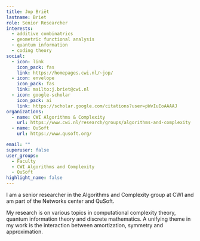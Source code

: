 ```yaml
---
title: Jop Briët
lastname: Briet
role: Senior Researcher
interests:
  - additive combinatrics
  - geometric functional analysis
  - quantum information
  - coding theory
social:
  - icon: link
    icon_pack: fas
    link: https://homepages.cwi.nl/~jop/
  - icon: envelope
    icon_pack: fas
    link: mailto:j.briet@cwi.nl
  - icon: google-scholar
    icon_pack: ai
    link: https://scholar.google.com/citations?user=pWvIuEoAAAAJ
organizations:
  - name: CWI Algorithms & Complexity
    url: https://www.cwi.nl/research/groups/algorithms-and-complexity
  - name: QuSoft
    url: https://www.qusoft.org/

email: ""
superuser: false
user_groups:
  - Faculty
  - CWI Algorithms and Complexity
  - QuSoft
highlight_name: false
---
```


I am a senior researcher in the Algorithms and Complexity group at CWI and am part of the Networks center and QuSoft.

My research is on various topics in computational complexity theory, quantum information theory and discrete mathematics. A unifying theme in my work is the interaction between amortization, symmetry and approximation.
